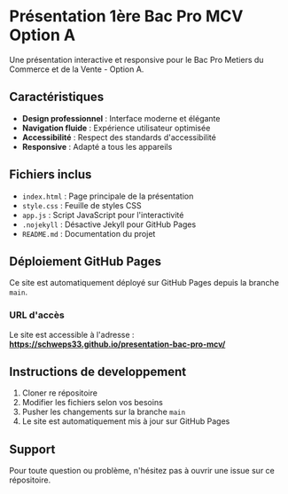 # Présentation 1ère Bac Pro MCV Option A

Une présentation interactive et responsive pour le Bac Pro Metiers du Commerce et de la Vente - Option A.

## Caractéristiques

- **Design professionnel** : Interface moderne et élégante
- **Navigation fluide** : Expérience utilisateur optimisée
- **Accessibilité** : Respect des standards d'accessibilité
- **Responsive** : Adapté a tous les appareils

## Fichiers inclus

- `index.html` : Page principale de la présentation
- `style.css` : Feuille de styles CSS
- `app.js` : Script JavaScript pour l'interactivité
- `.nojekyll` : Désactive Jekyll pour GitHub Pages
- `README.md` : Documentation du projet

## Déploiement GitHub Pages

Ce site est automatiquement déployé sur GitHub Pages depuis la branche `main`.

### URL d'accès

Le site est accessible à l'adresse :
**https://schweps33.github.io/presentation-bac-pro-mcv/**

## Instructions de developpement

1. Cloner re répositoire
2. Modifier les fichiers selon vos besoins
3. Pusher les changements sur la branche `main`
4. Le site est automatiquement mis à jour sur GitHub Pages

## Support

Pour toute question ou problème, n'hésitez pas à ouvrir une issue sur ce répositoire.
